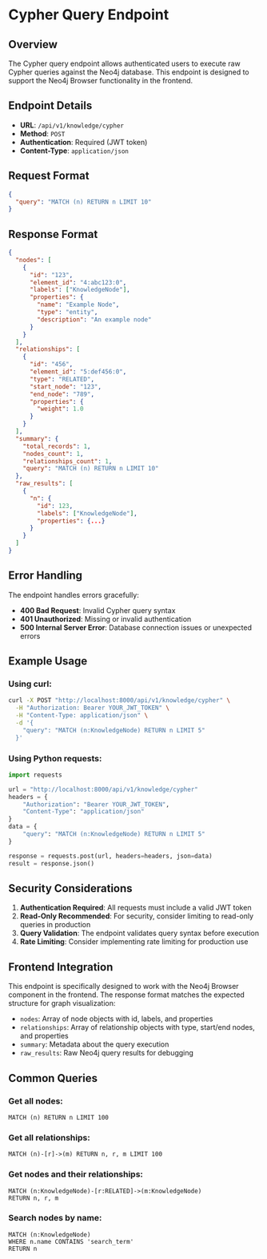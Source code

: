 # Cypher Query Endpoint

## Overview

The Cypher query endpoint allows authenticated users to execute raw Cypher queries against the Neo4j database. This endpoint is designed to support the Neo4j Browser functionality in the frontend.

## Endpoint Details

- **URL**: `/api/v1/knowledge/cypher`
- **Method**: `POST`
- **Authentication**: Required (JWT token)
- **Content-Type**: `application/json`

## Request Format

```json
{
  "query": "MATCH (n) RETURN n LIMIT 10"
}
```

## Response Format

```json
{
  "nodes": [
    {
      "id": "123",
      "element_id": "4:abc123:0",
      "labels": ["KnowledgeNode"],
      "properties": {
        "name": "Example Node",
        "type": "entity",
        "description": "An example node"
      }
    }
  ],
  "relationships": [
    {
      "id": "456",
      "element_id": "5:def456:0",
      "type": "RELATED",
      "start_node": "123",
      "end_node": "789",
      "properties": {
        "weight": 1.0
      }
    }
  ],
  "summary": {
    "total_records": 1,
    "nodes_count": 1,
    "relationships_count": 1,
    "query": "MATCH (n) RETURN n LIMIT 10"
  },
  "raw_results": [
    {
      "n": {
        "id": 123,
        "labels": ["KnowledgeNode"],
        "properties": {...}
      }
    }
  ]
}
```

## Error Handling

The endpoint handles errors gracefully:

- **400 Bad Request**: Invalid Cypher query syntax
- **401 Unauthorized**: Missing or invalid authentication
- **500 Internal Server Error**: Database connection issues or unexpected errors

## Example Usage

### Using curl:

```bash
curl -X POST "http://localhost:8000/api/v1/knowledge/cypher" \
  -H "Authorization: Bearer YOUR_JWT_TOKEN" \
  -H "Content-Type: application/json" \
  -d '{
    "query": "MATCH (n:KnowledgeNode) RETURN n LIMIT 5"
  }'
```

### Using Python requests:

```python
import requests

url = "http://localhost:8000/api/v1/knowledge/cypher"
headers = {
    "Authorization": "Bearer YOUR_JWT_TOKEN",
    "Content-Type": "application/json"
}
data = {
    "query": "MATCH (n:KnowledgeNode) RETURN n LIMIT 5"
}

response = requests.post(url, headers=headers, json=data)
result = response.json()
```

## Security Considerations

1. **Authentication Required**: All requests must include a valid JWT token
2. **Read-Only Recommended**: For security, consider limiting to read-only queries in production
3. **Query Validation**: The endpoint validates query syntax before execution
4. **Rate Limiting**: Consider implementing rate limiting for production use

## Frontend Integration

This endpoint is specifically designed to work with the Neo4j Browser component in the frontend. The response format matches the expected structure for graph visualization:

- `nodes`: Array of node objects with id, labels, and properties
- `relationships`: Array of relationship objects with type, start/end nodes, and properties
- `summary`: Metadata about the query execution
- `raw_results`: Raw Neo4j query results for debugging

## Common Queries

### Get all nodes:
```cypher
MATCH (n) RETURN n LIMIT 100
```

### Get all relationships:
```cypher
MATCH (n)-[r]->(m) RETURN n, r, m LIMIT 100
```

### Get nodes and their relationships:
```cypher
MATCH (n:KnowledgeNode)-[r:RELATED]->(m:KnowledgeNode) 
RETURN n, r, m
```

### Search nodes by name:
```cypher
MATCH (n:KnowledgeNode) 
WHERE n.name CONTAINS 'search_term' 
RETURN n
```